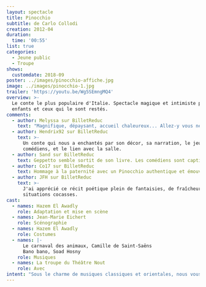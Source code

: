 ```yaml
---
layout: spectacle
title: Pinocchio
subtitle: de Carlo Collodi
creation: 2012-04
duration:
  time: '00:55'
list: true
categories:
  - Jeune public
  - Troupe
shows:
  customdate: 2018-09
poster: ../images/pinocchio-affiche.jpg
image: ../images/pinocchio-1.jpg
trailer: 'https://youtu.be/Wg5SEmngMQ4'
overview: >-
  Le conte le plus populaire d'Italie. Spectacle magique et intimiste pour les
  enfants et ceux qui le sont restés.
comments:
  - author: Melyssa sur BilletReduc
    text: "Magnifique, dépaysant, accueil chaleureux... Allez-y vous ne serez pas déçus\_!"
  - author: Hendrix92 sur BilletReduc
    text: >-
      Un conte qui nous a enchantés par son décor, sa narration, le jeu des
      comédiens, et le lien avec la salle.
  - author: Sand sur BilletReduc
    text: Geppetto semble sortit de son livre. Les comédiens sont captivants.
  - author: Co17 sur BilletReduc
    text: Hommage à la paternité avec un Pinocchio authentique et émouvant.
  - author: JFH sur BilletReduc
    text: >-
      J'ai apprécié ce récit poétique plein de fantaisies, de fraîcheur et de
      situations cocasses.
cast:
  - names: Hazem El Awadly
    role: Adaptation et mise en scène
  - names: Jean-Marie Eichert
    role: Scénographie
  - names: Hazem El Awadly
    role: Costumes
  - names: |-
      Le carnaval des animaux, Camille de Saint-Saëns
      Bano bano, Soad Hosny
    role: Musiques
  - names: La troupe du Théâtre Nout
    role: Avec
intent: "Sous le charme de musiques classiques et orientales, nous vous invitons à redécouvrir  un des contes les plus populaires d’Italie\_: _Les aventures de Pinocchio_. Geppetto, modeste menuisier, décide de fabriquer une marionnette, Pinocchio. Celui-ci prend vie, et c’est alors que commence la découverte du monde pour la marionnette.\n\nL’adaptation du metteur en scène, Hazem El Awadly, se fonde sur le théâtre baroque et frontal ainsi que sur la musique, omniprésente. Cette adaptation met l’accent sur l’humour et la surprise, grâce, notamment, aux costumes originaux. La mise en scène magique et intimiste donne une ambiance féerique à ce spectacle pour petits et grands enfants.\n\nPinocchio s’inscrit dans la continuité des spectacles pour enfants du Théâtre Nout, destinés à ravir et à intriguer les plus petits comme les plus grands, en les emmenant en terre inconnue. Pour cela, Hazem El Awadly, ancien membre du théâtre de l’Épée de bois, situé à la cartoucherie de Vincennes, s’est inspiré du théâtre baroque. Ainsi, l’adaptation, rythmée par des tableaux vivants, aborde notamment le sujet de la mort et joue sur diverses mises en abyme, comme celle du théâtre.\n\nComme dans le théâtre baroque, la mise en scène joue sur l’illusion, et les personnages passent par un large panel d’émotions tout au long du spectacle, grâce aux multiples aventures de la marionnette. Les costumes, la scénographie et les lumières vont de concerts avec cette esthétique baroque, en mettant l’accent sur le détail et la richesse visuelle, mettant en valeur ce conte devenu classique.\n\nMonsieur El Awadly a pris le parti de jouer de manière frontale, ce qui permet, grâce aussi à l’utilisation d’un conteur, en la personne de Geppetto, un contact permanent, ainsi qu’une interaction avec le public."
---
```

